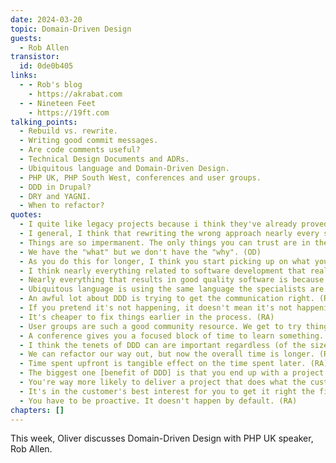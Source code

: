 ```yaml
---
date: 2024-03-20
topic: Domain-Driven Design
guests:
  - Rob Allen
transistor:
  id: 0de0b405
links:
  - - Rob's blog
    - https://akrabat.com
  - - Nineteen Feet
    - https://19ft.com
talking_points:
  - Rebuild vs. rewrite.
  - Writing good commit messages.
  - Are code comments useful?
  - Technical Design Documents and ADRs.
  - Ubiquitous language and Domain-Driven Design.
  - PHP UK, PHP South West, conferences and user groups.
  - DDD in Drupal?
  - DRY and YAGNI.
  - When to refactor?
quotes:
  - I quite like legacy projects because i think they've already proved their worth in the marketplace. (RA)
  - I general, I think that rewriting the wrong approach nearly every single time. (RA)
  - Things are so impermanent. The only things you can trust are in the source code and what's in the revision history of that source code.
  - We have the "what" but we don't have the "why". (OD)
  - As you do this for longer, I think you start picking up on what you wish you'd written in the past. (RA)
  - I think nearly everything related to software development that really matters is invariably about communication. (RA)
  - Nearly everything that results in good quality software is because good communication works. (RA)
  - Ubiquitous language is using the same language the specialists are using. (RA)
  - An awful lot about DDD is trying to get the communication right. (RA)
  - If you pretend it's not happening, it doesn't mean it's not happening - just that you're ignoring the problem. (RA)
  - It's cheaper to fix things earlier in the process. (RA)
  - User groups are such a good community resource. We get to try thing (talks) out. (RA)
  - A conference gives you a focused block of time to learn something. (RA)
  - I think the tenets of DDD can are important regardless (of the size of the project). (RA)
  - We can refactor our way out, but now the overall time is longer. (RA)
  - Time spent upfront is tangible effect on the time spent later. (RA)
  - The biggest one [benefit of DDD] is that you end up with a project that's fit for purpose.
  - You're way more likely to deliver a project that does what the customer needs if you have listened and understood what they said. (RA)
  - It's in the customer's best interest for you to get it right the first time. (OD)
  - You have to be proactive. It doesn't happen by default. (RA)
chapters: []
---
```


This week, Oliver discusses Domain-Driven Design with PHP UK speaker, Rob Allen.
